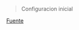 > Configuracion inicial 

[Fuente](https://discord.com/channels/1101581994355347526/1214595066111467591)